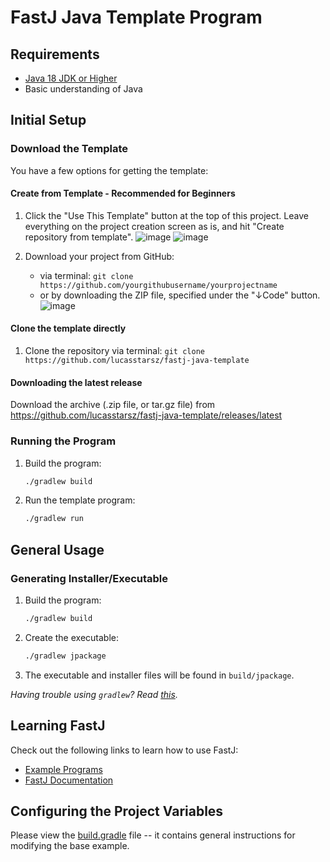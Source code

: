 # FastJ Java Template Program

## Requirements

- [Java 18 JDK or Higher][jdk-link]
- Basic understanding of Java

## Initial Setup

### Download the Template

You have a few options for getting the template:

#### Create from Template - Recommended for Beginners

1. Click the "Use This Template" button at the top of this project. Leave everything on the project creation screen as
   is, and hit "Create repository from template".
   ![image](https://user-images.githubusercontent.com/64715411/125542737-6eb23326-d07a-4a28-89af-dcacb4f01cac.png)
   ![image](https://user-images.githubusercontent.com/64715411/125543010-b960404a-ad40-431c-ab31-c097f52574bb.png)

2. Download your project from GitHub:
    - via terminal: `git clone https://github.com/yourgithubusername/yourprojectname`
    - or by downloading the ZIP file, specified under the "↓Code" button.
      ![image](https://user-images.githubusercontent.com/64715411/125545310-c62610da-1eb5-4e80-86b3-352b1ea16612.png)

#### Clone the template directly

1. Clone the repository via terminal: `git clone https://github.com/lucasstarsz/fastj-java-template`

#### Downloading the latest release

Download the archive (.zip file, or tar.gz file) from https://github.com/lucasstarsz/fastj-java-template/releases/latest

### Running the Program

1. Build the program:
    ```bash
    ./gradlew build
    ```
2. Run the template program:
    ```bash
    ./gradlew run
    ```

## General Usage

### Generating Installer/Executable

1. Build the program:
    ```bash
    ./gradlew build
    ```
2. Create the executable:
    ```bash
   ./gradlew jpackage 
   ```
3. The executable and installer files will be found in `build/jpackage`.

_Having trouble using `gradlew`? Read [this][Terminals Are Different]._

## Learning FastJ

Check out the following links to learn how to use FastJ:

- [Example Programs][example-programs-readme-link]
- [FastJ Documentation][documentation-link]

## Configuring the Project Variables

Please view the [build.gradle](build.gradle) file -- it contains general instructions for modifying the base example.


[jdk-link]: https://adoptium.net/temurin/releases?version=18 "Java JDK Download"

[Terminals Are Different]: https://gist.github.com/lucasstarsz/9bbc306f8655b916367d557043e498ad "Terminals Access Files Differently"

[example-programs-readme-link]: https://github.com/fastjengine/FastJ/tree/1.7.0-SNAPSHOT-1/examples "FastJ Examples"

[documentation-link]: https://javadoc.io/doc/io.github.lucasstarsz.fastj/fastj-library/1.7.0-SNAPSHOT-1 "FastJ API Documentation"
